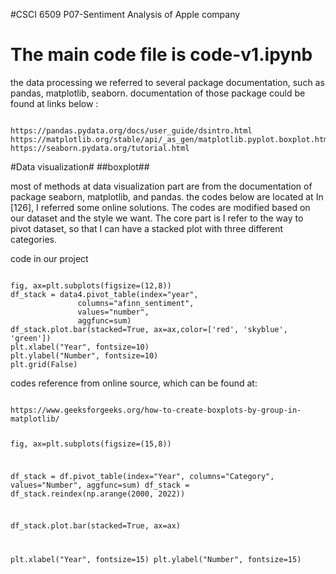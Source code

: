 #CSCI 6509 P07-Sentiment Analysis of Apple company

# The main code file is code-v1.ipynb
<p> the data processing we referred to several package documentation, such as pandas, matplotlib, seaborn.
     documentation of those package could be found at links below : </p>
<pre><code>
https://pandas.pydata.org/docs/user_guide/dsintro.html
https://matplotlib.org/stable/api/_as_gen/matplotlib.pyplot.boxplot.html
https://seaborn.pydata.org/tutorial.html
</code></pre>
#Data visualization#
##boxplot##
<p> most of methods at data visualization part are from the documentation of package seaborn, matplotlib, and pandas. the codes below are located at In [126], I referred some online solutions. The codes are modified based on our dataset and the style we want. The core part is I refer to the way to pivot dataset, so that I can have a stacked plot with three different categories. </p>
<p>code in our project</p>
<pre><code>
fig, ax=plt.subplots(figsize=(12,8))
df_stack = data4.pivot_table(index="year",
               columns="afinn_sentiment", 
               values="number",
               aggfunc=sum)
df_stack.plot.bar(stacked=True, ax=ax,color=['red', 'skyblue', 'green'])
plt.xlabel("Year", fontsize=10)
plt.ylabel("Number", fontsize=10)
plt.grid(False)
</code></pre>

<p>codes reference from online source, which can be found at:</p> 
<pre><code>
https://www.geeksforgeeks.org/how-to-create-boxplots-by-group-in-matplotlib/

fig, ax=plt.subplots(figsize=(15,8))

df_stack = df.pivot_table(index="Year",
               columns="Category", 
               values="Number",
               aggfunc=sum)
df_stack = df_stack.reindex(np.arange(2000, 2022))

df_stack.plot.bar(stacked=True, ax=ax)

plt.xlabel("Year", fontsize=15)
plt.ylabel("Number", fontsize=15)
</code></pre>





